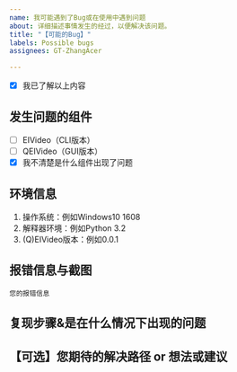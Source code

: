 ```yaml
---
name: 我可能遇到了Bug或在使用中遇到问题
about: 详细描述事情发生的经过，以便解决该问题。
title: "【可能的Bug】"
labels: Possible bugs
assignees: GT-ZhangAcer

---
```


<!--  请务必填写以下内容，不合规的Issue将不会被高优处理且可能会有直接Close的待遇  -->
- [x] 我已了解以上内容

## 发生问题的组件
- [ ] EIVideo（CLI版本）
- [ ] QEIVideo（GUI版本）
- [x] 我不清楚是什么组件出现了问题

## 环境信息
<!--  若提供了其他可能与问题相关的环境信息，可能会更有助于问题的解决  -->
1. 操作系统：例如Windows10 1608
2. 解释器环境：例如Python 3.2
3. (Q)EIVideo版本：例如0.0.1

## 报错信息与截图
<!--  请以图片形式上传报错截图，报错信息请用以下格式进行包装，避免出现格式问题引发的视觉崩塌效果  -->
```
您的报错信息
```

## 复现步骤&是在什么情况下出现的问题
<!--  请详细描述问题的发生过程 -->

## 【可选】您期待的解决路径 or 想法或建议
